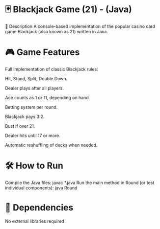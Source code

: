 # 🃏 Blackjack Game (21) - (Java) 
📌 Description
A console-based implementation of the popular casino card game Blackjack (also known as 21) written in Java.

# 🎮 Game Features
Full implementation of classic Blackjack rules:

Hit, Stand, Split, Double Down.

Dealer plays after all players.

Ace counts as 1 or 11, depending on hand.

Betting system per round.

Blackjack pays 3:2.

Bust if over 21.

Dealer hits until 17 or more.

Automatic reshuffling of decks when needed.
# 🛠️ How to Run
Compile the Java files:
javac *.java
Run the main method in Round (or test individual components):
java Round
# 🔁 Dependencies
No external libraries required
